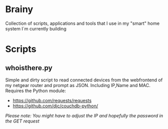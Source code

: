 # Brainy
Collection of scripts, applications and tools that I use in my "smart" home system I´m currently building

# Scripts

## whoisthere.py
Simple and dirty script to read connected devices from the webfrontend of my netgear router and prompt as JSON. Including IP,Name and MAC.
Requires the Python module: 
+ https://github.com/requests/requests
+ https://github.com/djc/couchdb-python/


*Please note: You might have to adjust the IP and hopefully the password in the GET request*
